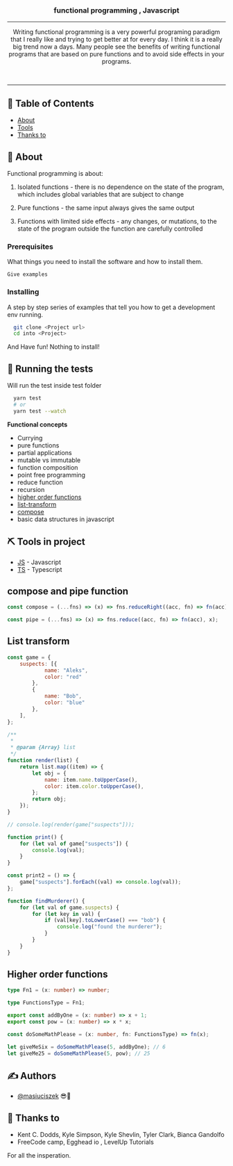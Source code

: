 <p align="center" <img width=200px height=200px src="https://cdn0.iconfinder.com/data/icons/glyphpack/60/function-128.png" alt="Project logo">
</p>

<h3 align="center">functional programming , Javascript</h3>

<div align="center">

</div>

---

<p align="center">
Writing functional programming is a very powerful programing paradigm that I really like and trying to get better at for every day. I think it is a really big trend now a days. Many people see the benefits of writing functional programs that are based on pure functions and to avoid side effects in your programs.
</p>
<br>
<hr>

## 📝 Table of Contents

* [About](#about)
* [Tools](#built_using)
* [Thanks to](#acknowledgement)

## 🧐 About <a name = "about"></a>

Functional programming is about:

1. Isolated functions - there is no dependence on the state of the program, which includes global variables that are subject to change

2. Pure functions - the same input always gives the same output

3. Functions with limited side effects - any changes, or mutations, to the state of the program outside the function are carefully controlled

### Prerequisites

What things you need to install the software and how to install them.

``` 
Give examples
```

### Installing

A step by step series of examples that tell you how to get a development env running.

``` sh
  git clone <Project url>
  cd into <Project>

```

And Have fun!
Nothing to install!

## 🔧 Running the tests <a name = "tests"></a>

Will run the test inside test folder

``` bash
  yarn test
  # or
  yarn test --watch
```

**Functional concepts**

* Currying
* pure functions
* partial applications
* mutable vs immutable
* function composition
* point free programming
* reduce function
* recursion
* [higher order functions](#hof)
* [list-transform](#**list-transform**)
* [compose](#**compose_pipe**)
* basic data structures in javascript

## ⛏️ Tools in project <a name = "built_using"></a>

* [JS](https://developer.mozilla.org/en-US/) - Javascript
* [TS](https://www.typescriptlang.org/) - Typescript

## compose and pipe function <a name = "compose_pipe"></a>

``` js
const compose = (...fns) => (x) => fns.reduceRight((acc, fn) => fn(acc), x);

const pipe = (...fns) => (x) => fns.reduce((acc, fn) => fn(acc), x);
```

## List transform <a name = "list-transform"></a>

``` js
const game = {
    suspects: [{
            name: "Aleks",
            color: "red"
        },
        {
            name: "Bob",
            color: "blue"
        },
    ],
};

/**
 *
 * @param {Array} list
 */
function render(list) {
    return list.map((item) => {
        let obj = {
            name: item.name.toUpperCase(),
            color: item.color.toUpperCase(),
        };
        return obj;
    });
}

// console.log(render(game["suspects"]));

function print() {
    for (let val of game["suspects"]) {
        console.log(val);
    }
}

const print2 = () => {
    game["suspects"].forEach((val) => console.log(val));
};

function findMurderer() {
    for (let val of game.suspects) {
        for (let key in val) {
            if (val[key].toLowerCase() === "bob") {
                console.log("found the murderer");
            }
        }
    }
}
```

## Higher order functions <a name = "hof"></a>

``` ts
type Fn1 = (x: number) => number;

type FunctionsType = Fn1;

export const addByOne = (x: number) => x + 1;
export const pow = (x: number) => x * x;

const doSomeMathPlease = (x: number, fn: FunctionsType) => fn(x);

let giveMeSix = doSomeMathPlease(5, addByOne); // 6
let giveMe25 = doSomeMathPlease(5, pow); // 25

```

## ✍️ Authors <a name = "authors"></a>

* [@masiuciszek](https://github.com/masiuciszek) 😎🥁

## 🎉 Thanks to <a name = "acknowledgement"></a>

* Kent C. Dodds, Kyle Simpson, Kyle Shevlin, Tyler Clark, Bianca Gandolfo
* FreeCode camp, Egghead io , LevelUp Tutorials

For all the insperation.
